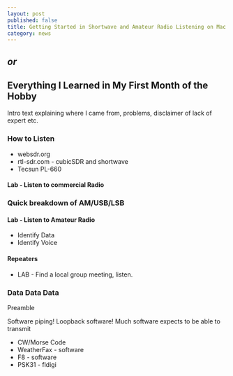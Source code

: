 ```yaml
---
layout: post
published: false
title: Getting Started in Shortwave and Amateur Radio Listening on Mac OSX
category: news
---
```


## *or*

## Everything I Learned in My First Month of the Hobby

Intro text explaining where I came from, problems, disclaimer of lack of expert etc.

### How to Listen

* websdr.org
* rtl-sdr.com - cubicSDR and shortwave
* Tecsun PL-660

#### Lab - Listen to commercial Radio

### Quick breakdown of AM/USB/LSB

#### Lab - Listen to Amateur Radio

* Identify Data
* Identify Voice

#### Repeaters

* LAB - Find a local group meeting, listen.

### Data Data Data

Preamble

Software piping!
Loopback software!
Much software expects to be able to transmit

* CW/Morse Code
* WeatherFax - software
* F8 - software
* PSK31 - fldigi
